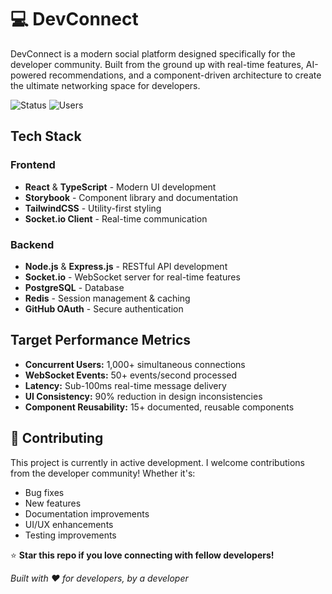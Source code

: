 # 💻 DevConnect
DevConnect is a modern social platform designed specifically for the developer community. Built from the ground up with real-time features, AI-powered recommendations, and a component-driven architecture to create the ultimate networking space for developers.

![Status](https://img.shields.io/badge/Status-In%20Progress-yellow)
![Users](https://img.shields.io/badge/Concurrent%20Users-1K%2B-blue)

## Tech Stack

### Frontend
- **React** & **TypeScript** - Modern UI development
- **Storybook** - Component library and documentation
- **TailwindCSS** - Utility-first styling
- **Socket.io Client** - Real-time communication

### Backend
- **Node.js** & **Express.js** - RESTful API development
- **Socket.io** - WebSocket server for real-time features
- **PostgreSQL** - Database
- **Redis** - Session management & caching
- **GitHub OAuth** - Secure authentication

## Target Performance Metrics
- **Concurrent Users:** 1,000+ simultaneous connections
- **WebSocket Events:** 50+ events/second processed
- **Latency:** Sub-100ms real-time message delivery
- **UI Consistency:** 90% reduction in design inconsistencies
- **Component Reusability:** 15+ documented, reusable components

## 🤝 Contributing
This project is currently in active development. 
I welcome contributions from the developer community! Whether it's:
- Bug fixes
- New features  
- Documentation improvements
- UI/UX enhancements
- Testing improvements

⭐ **Star this repo if you love connecting with fellow developers!**

*Built with ❤️ for developers, by a developer*